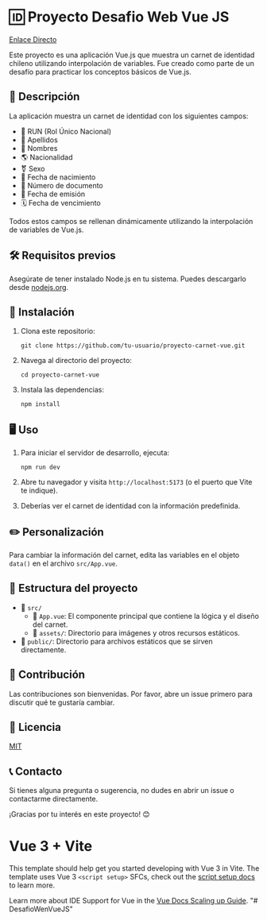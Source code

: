 # 🆔 Proyecto Desafio Web Vue JS

[Enlace Directo](https://desafio-wen-vue-js.vercel.app/)

Este proyecto es una aplicación Vue.js que muestra un carnet de identidad chileno utilizando interpolación de variables. Fue creado como parte de un desafío para practicar los conceptos básicos de Vue.js.

## 📝 Descripción

La aplicación muestra un carnet de identidad con los siguientes campos:

- 🔢 RUN (Rol Único Nacional)
- 👥 Apellidos
- 📛 Nombres
- 🌎 Nacionalidad
- ⚧️ Sexo
- 🎂 Fecha de nacimiento
- 📄 Número de documento
- 📅 Fecha de emisión
- 🗓️ Fecha de vencimiento

Todos estos campos se rellenan dinámicamente utilizando la interpolación de variables de Vue.js.

## 🛠️ Requisitos previos

Asegúrate de tener instalado Node.js en tu sistema. Puedes descargarlo desde [nodejs.org](https://nodejs.org/).

## 🚀 Instalación

1. Clona este repositorio:
   ```
   git clone https://github.com/tu-usuario/proyecto-carnet-vue.git
   ```

2. Navega al directorio del proyecto:
   ```
   cd proyecto-carnet-vue
   ```

3. Instala las dependencias:
   ```
   npm install
   ```

## 🖥️ Uso

1. Para iniciar el servidor de desarrollo, ejecuta:
   ```
   npm run dev
   ```

2. Abre tu navegador y visita `http://localhost:5173` (o el puerto que Vite te indique).

3. Deberías ver el carnet de identidad con la información predefinida.

## ✏️ Personalización

Para cambiar la información del carnet, edita las variables en el objeto `data()` en el archivo `src/App.vue`.

## 📁 Estructura del proyecto

- 📂 `src/`
  - 📄 `App.vue`: El componente principal que contiene la lógica y el diseño del carnet.
  - 📂 `assets/`: Directorio para imágenes y otros recursos estáticos.
- 📂 `public/`: Directorio para archivos estáticos que se sirven directamente.

## 🤝 Contribución

Las contribuciones son bienvenidas. Por favor, abre un issue primero para discutir qué te gustaría cambiar.

## 📄 Licencia

[MIT](https://choosealicense.com/licenses/mit/)

## 📞 Contacto

Si tienes alguna pregunta o sugerencia, no dudes en abrir un issue o contactarme directamente.

¡Gracias por tu interés en este proyecto! 😊

# Vue 3 + Vite

This template should help get you started developing with Vue 3 in Vite. The template uses Vue 3 `<script setup>` SFCs, check out the [script setup docs](https://v3.vuejs.org/api/sfc-script-setup.html#sfc-script-setup) to learn more.

Learn more about IDE Support for Vue in the [Vue Docs Scaling up Guide](https://vuejs.org/guide/scaling-up/tooling.html#ide-support).
"# DesafioWenVueJS" 

